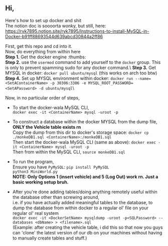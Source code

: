 ## Hi,
Here's how to set up docker and shit\
The notion doc is soooorta wonky, but still, here: https://rvk7895.notion.site/rvk7895/Instructions-to-install-MySQL-in-Docker-b91ff88693544d639abcd30844a2ff86

First, get this repo and cd into it.\
Now, do everything from within here\
**Step 1.** Get the docker engine :thumbs:\
**Step 2.** use the `usermod` command to add yourself to the `docker` group. This is only to prevent spamming sudo for any docker command.\ 
**Step 3.** Get MYSQL in docker: `docker pull ubuntu/mysql` (this works on arch too btw)\
**Step 4.** Set up MYSQL environment within docker: `docker run --name=<SetAContainerName> -p 30306:3306 -e MYSQL_ROOT_PASSWORD=<SetAPassword> -d ubuntu/mysql`\

Now, in no particular order of steps,
- To start the docker-wala MySQL CLI,\
`docker exec -it <ContainerName> mysql -uroot -p`

- To construct a database within the docker MYSQL from the dump file, **ONLY the Vehicle table exists rn**\
Copy the dump from this dir to docker's storage space: `docker cp ./monkeDB1.sql <ContainerName>:/monkeDB1.sql`\
Then start the docker-wala MySQL CLI (same as above): `docker exec -it <ContainerName> mysql -uroot -p`\
Then from within the MySQL CLI, `source monkeDB1.sql`

- To run the program,\
Ensure you have `PyMySQL`: `pip install PyMySQL`\
`python3 MiniWorld.py`\
**NOTE: Only Options 1 (insert vehicle) and 5 (Log Out) work rn. Just a basic working setup bruh.**

- After you're done adding tables/doing anything remotely useful within the database other than screwing around,\
i.e. if you have actually added meaningful tables to the database, to dump the database from within docker to a regular ol' file on your regular ol' real system\
`docker exec -it <DockerSetName> mysqldump -uroot -p<SQLPassword> --databases <dbName> > <filename>.sql`\
(Example: after creating the vehicle table, i did this so that now you guys can 'clone' the latest version of our db on your machines without having to manually create tables and stuff.)